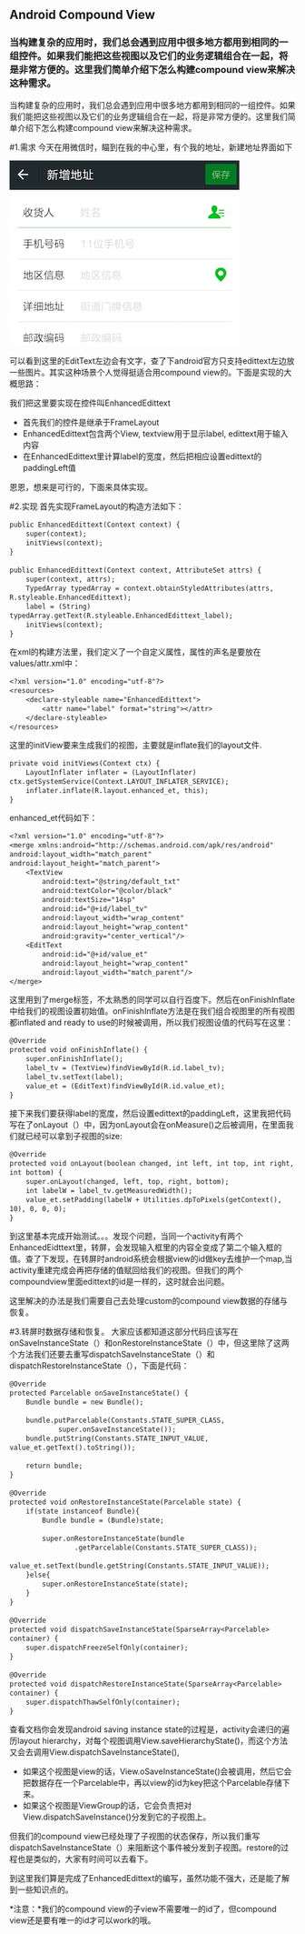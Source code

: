 ## Android Compound View

### 当构建复杂的应用时，我们总会遇到应用中很多地方都用到相同的一组控件。如果我们能把这些视图以及它们的业务逻辑组合在一起，将是非常方便的。这里我们简单介绍下怎么构建compound view来解决这种需求。

当构建复杂的应用时，我们总会遇到应用中很多地方都用到相同的一组控件。如果我们能把这些视图以及它们的业务逻辑组合在一起，将是非常方便的。这里我们简单介绍下怎么构建compound view来解决这种需求。

#1.需求
今天在用微信时，瞄到在我的中心里，有个我的地址，新建地址界面如下

![新增地址][New Address]

可以看到这里的EditText左边会有文字，查了下android官方只支持edittext左边放一些图片。其实这种场景个人觉得挺适合用compound view的。下面是实现的大概思路：

我们把这里要实现在控件叫EnhancedEdittext

* 首先我们的控件是继承于FrameLayout
* EnhancedEdittext包含两个View, textview用于显示label, edittext用于输入内容
* 在EnhancedEdittext里计算label的宽度，然后把相应设置edittext的paddingLeft值

恩恩，想来是可行的，下面来具体实现。

#2.实现
首先实现FrameLayout的构造方法如下：


    public EnhancedEdittext(Context context) {
        super(context);
        initViews(context);
    }

    public EnhancedEdittext(Context context, AttributeSet attrs) {
        super(context, attrs);
        TypedArray typedArray = context.obtainStyledAttributes(attrs, R.styleable.EnhancedEdittext);
        label = (String) typedArray.getText(R.styleable.EnhancedEdittext_label);
        initViews(context);
    }

在xml的构建方法里，我们定义了一个自定义属性，属性的声名是要放在values/attr.xml中：

    <?xml version="1.0" encoding="utf-8"?>
    <resources>
        <declare-styleable name="EnhancedEdittext">
            <attr name="label" format="string"></attr>
        </declare-styleable>
    </resources>

这里的initView要来生成我们的视图，主要就是inflate我们的layout文件.

    private void initViews(Context ctx) {
        LayoutInflater inflater = (LayoutInflater) ctx.getSystemService(Context.LAYOUT_INFLATER_SERVICE);
        inflater.inflate(R.layout.enhanced_et, this);
    }

enhanced_et代码如下：

    <?xml version="1.0" encoding="utf-8"?>
    <merge xmlns:android="http://schemas.android.com/apk/res/android"
    android:layout_width="match_parent" android:layout_height="match_parent">
        <TextView
            android:text="@string/default_txt"
            android:textColor="@color/black"
            android:textSize="14sp"
            android:id="@+id/label_tv"
            android:layout_width="wrap_content"
            android:layout_height="wrap_content"
            android:gravity="center_vertical"/>
        <EditText
            android:id="@+id/value_et"
            android:layout_height="wrap_content"
            android:layout_width="match_parent"/>
    </merge>

这里用到了merge标签，不太熟悉的同学可以自行百度下。然后在onFinishInflate中给我们的视图设置初始值。onFinishInflate方法是在我们组合视图里的所有视图都inflated and ready to use的时候被调用，所以我们视图设值的代码写在这里：

    @Override
    protected void onFinishInflate() {
        super.onFinishInflate();
        label_tv = (TextView)findViewById(R.id.label_tv);
        label_tv.setText(label);
        value_et = (EditText)findViewById(R.id.value_et);
    }

接下来我们要获得label的宽度，然后设置edittext的paddingLeft，这里我把代码写在了onLayout（）中，因为onLayout会在onMeasure()之后被调用，在里面我们就已经可以拿到子视图的size:

    @Override
    protected void onLayout(boolean changed, int left, int top, int right, int bottom) {
        super.onLayout(changed, left, top, right, bottom);
        int labelW = label_tv.getMeasuredWidth();
        value_et.setPadding(labelW + Utilities.dpToPixels(getContext(), 10), 0, 0, 0);
    }

到这里基本完成开始测试。。。发现个问题，当同一个activity有两个EnhancedEidttext里，转屏，会发现输入框里的内容全变成了第二个输入框的值。查了下发现，在转屏时android系统会根据view的id做key去维护一个map,当activity重建完成会再把存储的值赋回给我们的视图。但我们的两个compoundview里面edittext的id是一样的，这时就会出问题。

这里解决的办法是我们需要自己去处理custom的compound view数据的存储与恢复。

#3.转屏时数据存储和恢复。
大家应该都知道这部分代码应该写在onSaveInstanceState（）和onRestoreInstanceState（）中，但这里除了这两个方法我们还要去重写dispatchSaveInstanceState（）和dispatchRestoreInstanceState（），下面是代码：

    @Override
    protected Parcelable onSaveInstanceState() {
        Bundle bundle = new Bundle();

        bundle.putParcelable(Constants.STATE_SUPER_CLASS,
                super.onSaveInstanceState());
        bundle.putString(Constants.STATE_INPUT_VALUE, value_et.getText().toString());

        return bundle;
    }

    @Override
    protected void onRestoreInstanceState(Parcelable state) {
        if(state instanceof Bundle){
            Bundle bundle = (Bundle)state;

            super.onRestoreInstanceState(bundle
                    .getParcelable(Constants.STATE_SUPER_CLASS));
            value_et.setText(bundle.getString(Constants.STATE_INPUT_VALUE));
        }else{
            super.onRestoreInstanceState(state);
        }
    }

    @Override
    protected void dispatchSaveInstanceState(SparseArray<Parcelable> container) {
        super.dispatchFreezeSelfOnly(container);
    }

    @Override
    protected void dispatchRestoreInstanceState(SparseArray<Parcelable> container) {
        super.dispatchThawSelfOnly(container);
    }

查看文档你会发现android saving instance state的过程是，activity会递归的遍历layout hierarchy，对每个视图调用View.saveHierarchyState()，而这个方法又会去调用View.dispatchSaveInstanceState(),
* 如果这个视图是view的话，View.oSaveInstanceState()会被调用，然后它会把数据存在一个Parcelable中，再以view的id为key把这个Parcelable存储下来。
* 如果这个视图是ViewGroup的话，它会负责把对View.dispatchSaveInstance()分发到它的子视图上。

但我们的compound view已经处理了子视图的状态保存，所以我们重写dispatchSaveInstanceState（）来阻断这个事件被分发到子视图。restore的过程也是类似的，大家有时间可以去看下。

到这里我们算是完成了EnhancedEdittext的编写，虽然功能不强大，还是能了解到一些知识点的。

*注意：*我们的compound view的子view不需要唯一的id了，但compound view还是要有唯一的id才可以work的哦。


[New Address]: /images/add_address.png
